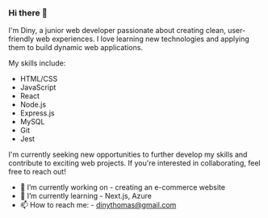 ### Hi there 👋

I'm Diny, a junior web developer passionate about creating clean, user-friendly web experiences. I love learning new technologies and applying them to build dynamic web applications.

My skills include:

* HTML/CSS
* JavaScript
* React
* Node.js
* Express.js
* MySQL
* Git
* Jest

I'm currently seeking new opportunities to further develop my skills and contribute to exciting web projects. If you're interested in collaborating, feel free to reach out!

- 🔭 I’m currently working on - creating an e-commerce website
- 🌱 I’m currently learning - Next.js, Azure
- 📫 How to reach me: - dinythomas@gmail.com
 <!---
- 👯 I’m looking to collaborate on ...
- 🤔 I’m looking for help with ...
- 💬 Ask me about ...
- 😄 Pronouns: ...
- ⚡ Fun fact: ...
-->
